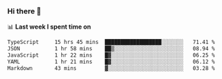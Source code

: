 ### Hi there 👋

<!--
**DBvc/DBvc** is a ✨ _special_ ✨ repository because its `README.md` (this file) appears on your GitHub profile.

Here are some ideas to get you started:

- 🔭 I’m currently working on ...
- 🌱 I’m currently learning ...
- 👯 I’m looking to collaborate on ...
- 🤔 I’m looking for help with ...
- 💬 Ask me about ...
- 📫 How to reach me: ...
- 😄 Pronouns: ...
- ⚡ Fun fact: ...
-->

📊 **Last week I spent time on**
<!--START_SECTION:waka-->

```txt
TypeScript     15 hrs 45 mins  ██████████████████░░░░░░░   71.41 %
JSON           1 hr 58 mins    ██▒░░░░░░░░░░░░░░░░░░░░░░   08.94 %
JavaScript     1 hr 22 mins    █▓░░░░░░░░░░░░░░░░░░░░░░░   06.25 %
YAML           1 hr 21 mins    █▓░░░░░░░░░░░░░░░░░░░░░░░   06.12 %
Markdown       43 mins         ▓░░░░░░░░░░░░░░░░░░░░░░░░   03.28 %
```

<!--END_SECTION:waka-->
